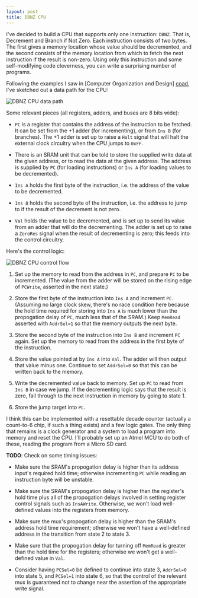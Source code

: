 ```yaml
---
layout: post
title: DBNZ CPU
---
```


I've decided to build a CPU that supports only one instruction: `DBNZ`. That
is, Decrement and Branch if Not Zero. Each instruction consists of two bytes.
The first gives a memory location whose value should be decremented, and the
second consists of the memory location from which to fetch the next instruction
if the result is non-zero. Using only this instruction and some self-modifying
code cleverness, you can write a surprising number of programs.

Following the examples I saw in [Computer Organization and Design] [coad], I've
sketched out a data path for the CPU:

![DBNZ CPU data path](/circuits/images/dbnz_cpu_data_path.png)

Some relevant pieces (all registers, adders, and buses are 8 bits wide):

 *  `PC` is a register that contains the address of the instruction to
    be fetched. It can be set from the +1 adder (for incrementing), or from
    `Ins B` (for branches). The +1 adder is set up to raise a `Halt` signal
    that will halt the external clock circuitry when the CPU jumps to `0xFF`.

 *  There is an SRAM unit that can be told to store the supplied write data at
    the given address, or to read the data at the given address. The address is
    supplied by `PC` (for loading instructions) or `Ins A` (for loading values
    to be decremented).

 *  `Ins A` holds the first byte of the instruction, i.e. the address of the
    value to be decremented.

 *  `Ins B` holds the second byte of the instruction, i.e. the address to jump
    to if the result of the decrement is not zero.

 *  `Val` holds the value to be decremented, and is set up to send its value
    from an adder that will do the decrementing. The adder is set up to raise
    a `ZeroRes` signal when the result of decrementing is zero; this feeds into
    the control circuitry.

Here's the control logic:

![DBNZ CPU control flow](/circuits/images/dbnz_cpu_control_flow.png)

 1. Set up the memory to read from the address in `PC`, and prepare `PC` to be
    incremented. (The value from the adder will be stored on the rising edge of
    `PCWrite`, asserted in the next state.)

 2. Store the first byte of the instruction into `Ins A` and increment `PC`.
    (Assuming no large clock skew, there's no race condition here because the
    hold time required for storing into `Ins A` is much lower than the
    propogation delay of `PC`, much less that of the SRAM.) Keep `MemRead`
    asserted with `AddrSel=1` so that the memory outputs the next byte.

 3. Store the second byte of the instruction into `Ins B` and increment `PC`
    again. Set up the memory to read from the address in the first byte of the
    instruction.

 4. Store the value pointed at by `Ins A` into `Val`. The adder will then
    output that value minus one. Continue to set `AddrSel=0` so that this can
    be written back to the memory.

 5. Write the decremented value back to memory. Set up `PC` to read from `Ins
    B` in case we jump. If the decrementing logic says that the result is zero,
    fall through to the next instruction in memory by going to state 1.

 6. Store the jump target into `PC`.

I think this can be implemented with a resettable decade counter (actually a
count-to-6 chip, if such a thing exists) and a few logic gates. The only thing
that remains is a clock generator and a system to load a program into memory
and reset the CPU. I'll probably set up an Atmel MCU to do both of these,
reading the program from a Micro SD card.

**TODO**: Check on some timing issues:

 *  Make sure the SRAM's propogation delay is higher than its address input's
    required hold time; otherwise incrementing `PC` while reading an
    instruction byte will be unstable.

 *  Make sure the SRAM's propogation delay is higher than the register's hold
    time plus all of the propogation delays involved in setting register
    control signals such as `InsAWrite`. Otherwise, we won't load well-defined
    values into the registers from memory.

 *  Make sure the mux's propogation delay is higher than the SRAM's address
    hold time requirement; otherwise we won't have a well-defined address in
    the transition from state 2 to state 3.

 *  Make sure that the propogation delay for turning off `MemRead` is greater
    than the hold time for the registers; otherwise we won't get a well-defined
    value in `Val`.

 *  Consider having `PCSel=0` be defined to continue into state 3,
    `AddrSel=0` into state 5, and `PCSel=1` into state 6, so that the control
    of the relevant mux is guaranteed not to change near the assertion of the
    appropriate write signal.

[coad]: http://www.amazon.com/Computer-Organization-Design-Third-Architecture/dp/1558606041/ref=tmm_pap_title_1
